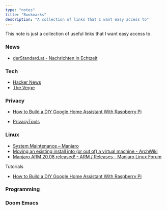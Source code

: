```yaml
---
type: "notes"
title: "Bookmarks"
description: "A collection of links that I want easy access to"
---
```


This note is just a collection of useful links that I want easy access to.

### News

- [derStandard.at - Nachrichten in Echtzeit](https://mobil.derstandard.at/)

### Tech

- [Hacker News](https://news.ycombinator.com/|)
- [The Verge](http://www.theverge.com/)

### Privacy
- [How to Build a DIY Google Home Assistant With Raspberry Pi](https://www.makeuseof.com/tag/diy-google-home-assistant-raspberry-pi/)
* [PrivacyTools](https://www.privacytools.io/index.html)

### Linux

- [System Maintenance – Manjaro](https://wiki.manjaro.org/index.php/System_Maintenance)
- [Moving an existing install into (or out of) a virtual machine - ArchWiki](https://wiki.archlinux.org/index.php/Moving_an_existing_install_into_(or_out_of)_a_virtual_machine#Moving_into_a_VM)
- [Manjaro ARM 20.08 released! - ARM / Releases - Manjaro Linux Forum](https://forum.manjaro.org/t/manjaro-arm-20-08-released/1516)

Tutorials

- [How to Build a DIY Google Home Assistant With Raspberry Pi](https://www.makeuseof.com/tag/diy-google-home-assistant-raspberry-pi/)

### Programming



### Doom Emacs
